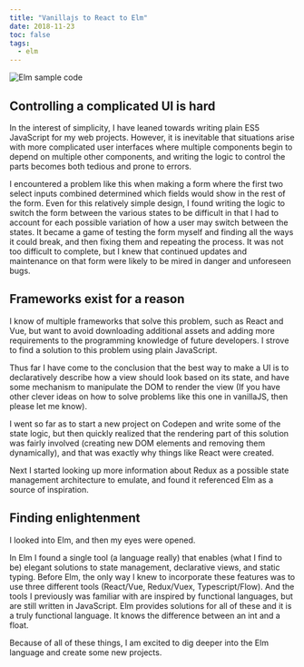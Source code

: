```yaml
---
title: "Vanillajs to React to Elm"
date: 2018-11-23
toc: false
tags:
  - elm
---
```


![Elm sample code](/images/elm-sample-code.png)

## Controlling a complicated UI is hard

In the interest of simplicity, I have leaned towards writing plain
ES5 JavaScript for my web projects. However, it is inevitable that
situations arise with more complicated user interfaces where
multiple components begin to depend on multiple other components,
and writing the logic to control the parts becomes both tedious and
prone to errors.

I encountered a problem like this when making a form where the first
two select inputs combined determined which fields would show in the
rest of the form. Even for this relatively simple design, I found
writing the logic to switch the form between the various states to be
difficult in that I had to account for each possible variation of how
a user may switch between the states. It became a game of testing the
form myself and finding all the ways it could break, and then fixing
them and repeating the process. It was not too difficult to complete,
but I knew that continued updates and maintenance on that form were
likely to be mired in danger and unforeseen bugs.

## Frameworks exist for a reason

I know of multiple frameworks that solve this problem, such as React
and Vue, but want to avoid downloading additional assets and adding
more requirements to the programming knowledge of future developers.
I strove to find a solution to this problem using plain JavaScript.

Thus far I have come to the conclusion that the best way to make a UI
is to declaratively describe how a view should look based on its
state, and have some mechanism to manipulate the DOM to render the
view (If you have other clever ideas on how to solve problems like
this one in vanillaJS, then please let me know).

I went so far as to start a new project on Codepen and write some of
the state logic, but then quickly realized that the rendering part of
this solution was fairly involved (creating new DOM elements and
removing them dynamically), and that was exactly why things like React
were created.

Next I started looking up more information about Redux as a possible
state management architecture to emulate, and found it referenced Elm
as a source of inspiration.

## Finding enlightenment

I looked into Elm, and then my eyes were opened.

In Elm I found a single tool (a language really) that enables (what I
find to be) elegant solutions to state management, declarative views,
and static typing. Before Elm, the only way I knew to incorporate
these features was to use three different tools (React/Vue,
Redux/Vuex, Typescript/Flow). And the tools I previously was familiar
with are inspired by functional languages, but are still written in
JavaScript. Elm provides solutions for all of these and it is a truly
functional language. It knows the difference between an int and a float.

Because of all of these things, I am excited to dig deeper into the
Elm language and create some new projects.
